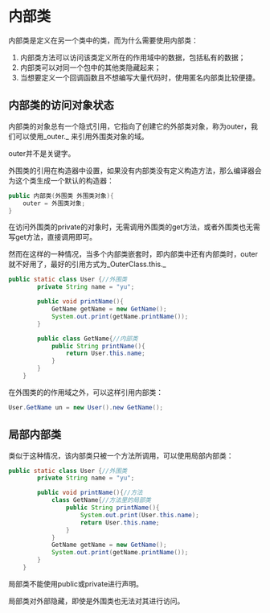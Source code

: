 # 内部类

内部类是定义在另一个类中的类，而为什么需要使用内部类：

1. 内部类方法可以访问该类定义所在的作用域中的数据，包括私有的数据；
2. 内部类可以对同一个包中的其他类隐藏起来；
3. 当想要定义一个回调函数且不想编写大量代码时，使用匿名内部类比较便捷。

## 内部类的访问对象状态

内部类的对象总有一个隐式引用，它指向了创建它的外部类对象，称为outer，我们可以使用_outer._ 来引用外围类对象的域。

outer并不是关键字。

外围类的引用在构造器中设置，如果没有内部类没有定义构造方法，那么编译器会为这个类生成一个默认的构造器：

```java
public 内部类(外围类 外围类对象){
    outer = 外围类对象;
}
```

在访问外围类的private的对象时，无需调用外围类的get方法，或者外围类也无需写get方法，直接调用即可。

然而在这样的一种情况，当多个内部类嵌套时，即内部类中还有内部类时，outer就不好用了，最好的引用方式为_OuterClass.this._

```java
public static class User {//外围类
        private String name = "yu";

        public void printName(){
            GetName getName = new GetName();
            System.out.print(getName.printName());
        }

        public class GetName{//内部类
            public String printName(){
                return User.this.name;
            }
        }
    }
```

在外围类的的作用域之外，可以这样引用内部类：

```java
User.GetName un = new User().new GetName();
```

## 局部内部类

类似于这种情况，该内部类只被一个方法所调用，可以使用局部内部类：

```java
public static class User {//外围类
        private String name = "yu";

        public void printName(){//方法
            class GetName{//方法里的局部类
                public String printName(){
                    System.out.print(User.this.name);
                    return User.this.name;
                }
            }
            GetName getName = new GetName();
            System.out.print(getName.printName());
        }
    }
```

局部类不能使用public或private进行声明。

局部类对外部隐藏，即使是外围类也无法对其进行访问。

